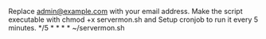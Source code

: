 Replace admin@example.com with your email address.
Make the script executable with 
chmod +x servermon.sh and 
Setup cronjob to run it every 5 minutes.
*/5 * * * * ~/servermon.sh
